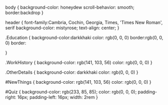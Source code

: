 body {
    background-color: honeydew
    scroll-behavior: smooth;
    border:backdrop
}

header {
    font-family:Cambria, Cochin, Georgia, Times, 'Times New Roman', serif
    background-color: mistyrose;
    text-align: center;
}


.Education {
    background-color:darkkhaki
    color: rgb(0, 0, 0)
    border:rgb(0, 0, 0)
    border:

}

.WorkHistory {
    background-color: rgb(141, 103, 56) 
    color: rgb(0, 0, 0)
}

.OtherDetails {
    background-color: darkkhaki
    color: rgb(0, 0, 0)
}

#NewThings {
    background-color: rgb(141, 103, 56)
    color: rgb(0, 0, 0)
}

#Quiz {
    background-color: rgb(233, 85, 85);
    color: rgb(0, 0, 0);
    padding-right: 16px;
    padding-left: 16px;
    width: 2rem
}
